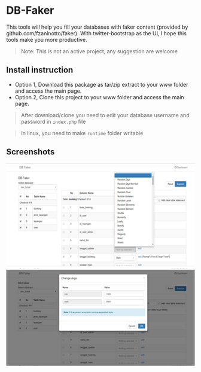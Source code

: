 # DB-Faker

This tools will help you fill your databases with faker content (provided by github.com/fzaninotto/faker). With twitter-bootstrap as the UI, I hope this tools make you more productive.

> Note: This is not an active project, any suggestion are welcome

## Install instruction

- Option 1, Download this package as tar/zip extract to your www folder and access the main page.
- Option 2, Clone this project to your www folder and access the main page.

> After download/clone you need to edit your database username and password in `index.php` file

> In linux, you need to make `runtime` folder writable

## Screenshots

![Screenshot 1](assets/images/ss_1.png?raw=true "Screenshot 1")
![Screenshot 1](assets/images/ss_2.png?raw=true "Screenshot 2")
